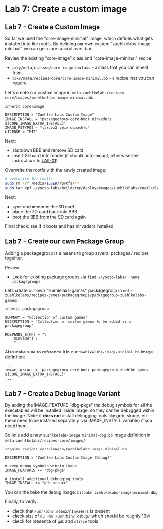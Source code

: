 # Lab 7: Create a custom image

## Lab 7 - Create a Custom Image

So far we used the "core-image-minimal" image, which defines what gets installed into the rootfs.
By defining our own custom "zuehlkelabs-image-minimal" we can get more control over that.

Review the existing "core-image" class and "core-image-minimal" recipe:
 * `poky/meta/classes/core-image.bbclass` - a class that you can inherit from 
 * `poky/meta/recipes-core/core-image-minimal.bb` - a recipe that you can require

Let's create our custom image in `meta-zuehlkelabs/recipes-core/images/zuehlkelabs-image-minimal.bb`:
```
inherit core-image

DESCRIPTION = "Zuehlke Labs Custom Image"
IMAGE_INSTALL = "packagegroup-core-boot ninvaders ${CORE_IMAGE_EXTRA_INSTALL}"
IMAGE_FSTYPES = "tar.bz2 cpio squashfs"
LICENSE = "MIT"
```

Next:
* shutdown BBB and remove SD card
* insert SD card into reader (it should auto-mount, otherwise see instructions in [LAB-01](./LAB-01.md))

Overwrite the rootfs with the newly created image:
```bash
# overwrite the rootfs
sudo rm -rf /media/$USER/rootfs/**
sudo tar xpf ~/yocto-labs/build/tmp/deploy/images/zuehlkelabs/zuehlkelabs-image-minimal-zuehlkelabs.tar.gz -C /media/$USER/rootfs
```

Next:
* sync and unmount the SD card
* place the SD card back into BBB
* boot the BBB from the SD card again

Final check: see if it boots and has nInvaders installed


## Lab 7 - Create our own Package Group

Adding a packagegroup is a means to group several packages / recipes togehter.

Review:
* Look for existing package groups via `find ~/yocto-labs/ -name packagegroups`

Lets create our own "zuehlelabs-games" packagegroup in `meta-zuehlkelabs/recipes-games/packagegroups/packagegroup-zuehlkelabs-games`:
```
inherit packagegroup

SUMMARY = "Collection of custom games"
DESCRIPTION = "Collection of custom games to be added as a packagegroup"

RDEPENDS_${PN} = "\
    ninvaders \
    "
```

Also make sure to reference it in our `zuehlkelabs-image-minimal.bb` image definition:
```
...
IMAGE_INSTALL = "packagegroup-core-boot packagegroup-zuehlke-games ${CORE_IMAGE_EXTRA_INSTALL}"
...
```

## Lab 7 - Create a Debug Image Variant

By adding the IMAGE_FEATURE "dbg-pkgs" the debug symbols for all the executables will be installed inside image, so they can be debugged within the image. Note: it **does not** install debugging tools like gdb, strace, etc -- these need to be installed separately (via IMAGE_INSTALL variable) if you need them.

So let's add a new `zuehlkelabs-image-minimal-dbg.bb` image definition in `meta-zuehlkelabs/recipes-core/images/`:
```
require recipes-core/images/zuehlkelabs-image-minimal.bb

DESCRIPTION = "Zuehlke Labs Custom Image (Debug)"

# keep debug symbols wihtin image
IMAGE_FEATURES += "dbg-pkgs"

# install additional debugging tools
IMAGE_INSTALL += "gdb strace"
```

You can the bake the debug image: `bitbake zuehlkelabs-image-minimal-dbg`

Finally, to verify:
* check that `/usr/bin/.debug/nInvaders` is present
* check size of `du -hs /usr/bin/.debug/` which should be roughly 10M
* check for presence of `gdb` and `strace` tools
